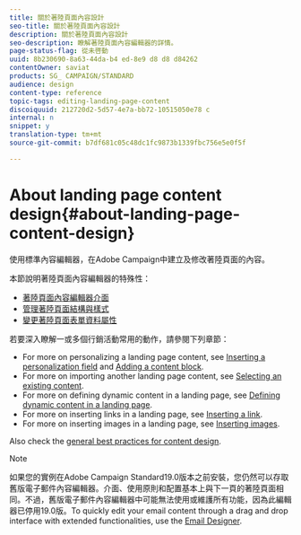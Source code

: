 ```yaml
---
title: 關於著陸頁面內容設計
seo-title: 關於著陸頁面內容設計
description: 關於著陸頁面內容設計
seo-description: 瞭解著陸頁面內容編輯器的詳情。
page-status-flag: 從未啓動
uuid: 8b230690-8a63-44da-b4 ed-8e9 d8 d8 d84262
contentOwner: saviat
products: SG_ CAMPAIGN/STANDARD
audience: design
content-type: reference
topic-tags: editing-landing-page-content
discoiquuid: 212720d2-5d57-4e7a-bb72-10515050e78 c
internal: n
snippet: y
translation-type: tm+mt
source-git-commit: b7df681c05c48dc1fc9873b1339fbc756e5e0f5f

---
```



# About landing page content design{#about-landing-page-content-design}

使用標準內容編輯器，在Adobe Campaign中建立及修改著陸頁面的內容。

本節說明著陸頁面內容編輯器的特殊性：

* [著陸頁面內容編輯器介面](../../designing/using/landing-page-content-editor-interface.md)
* [管理著陸頁面結構與樣式](../../designing/using/managing-landing-page-structure-and-style.md)
* [變更著陸頁面表單資料屬性](../../designing/using/changing-a-landing-page-form-data-properties.md)

若要深入瞭解一或多個行銷活動常用的動作，請參閱下列章節：

* For more on personalizing a landing page content, see [Inserting a personalization field](../../designing/using/inserting-a-personalization-field.md) and [Adding a content block](../../designing/using/adding-a-content-block.md).
* For more on importing another landing page content, see [Selecting an existing content](../../designing/using/selecting-an-existing-content.md).
* For more on defining dynamic content in a landing page, see [Defining dynamic content in a landing page](../../designing/using/defining-dynamic-content-in-a-landing-page.md).
* For more on inserting links in a landing page, see [Inserting a link](../../designing/using/inserting-a-link.md).
* For more on inserting images in a landing page, see [Inserting images](../../designing/using/inserting-images.md).

Also check the [general best practices for content design](../../designing/using/content-design-best-practices.md).

>[!NOTE]
>
>如果您的實例在Adobe Campaign Standard19.0版本之前安裝，您仍然可以存取舊版電子郵件內容編輯器。介面、使用原則和配置基本上與下一頁的著陸頁面相同。不過，舊版電子郵件內容編輯器中可能無法使用或維護所有功能，因為此編輯器已停用19.0版。To quickly edit your email content through a drag and drop interface with extended functionalities, use the [Email Designer](../../designing/using/about-email-content-design.md#about-the-email-designer).

